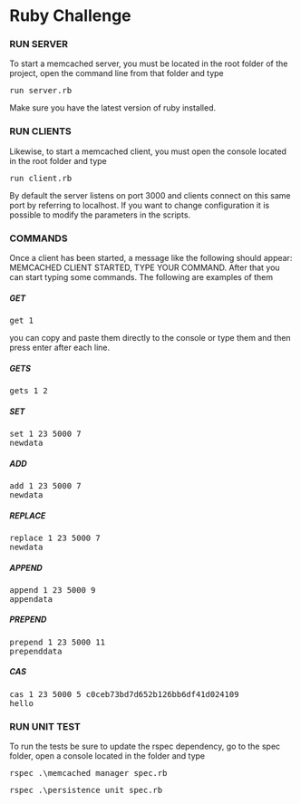 # Ruby Challenge

### RUN SERVER

To start a memcached server, you must be located in the root folder of the project, open the command line from that folder and type

<pre>
run_server.rb
</pre>

Make sure you have the latest version of ruby installed.

### RUN CLIENTS

Likewise, to start a memcached client, you must open the console located in the root folder and type

<pre>
run_client.rb
</pre>

By default the server listens on port 3000 and clients connect on this same port by referring to localhost. If you want to change configuration it is possible to modify the parameters in the scripts.

### COMMANDS

Once a client has been started, a message like the following should appear: MEMCACHED CLIENT STARTED, TYPE YOUR COMMAND. After that you can start typing some commands. The following are examples of them

##### GET

<pre>
get 1
</pre>

you can copy and paste them directly to the console or type them and then press enter after each line.

##### GETS

<pre>
gets 1 2
</pre>

##### SET

<pre>
set 1 23 5000 7
newdata
</pre>

##### ADD

<pre>
add 1 23 5000 7
newdata
</pre>

##### REPLACE

<pre>
replace 1 23 5000 7
newdata
</pre>

##### APPEND

<pre>
append 1 23 5000 9
appendata
</pre>

##### PREPEND

<pre>
prepend 1 23 5000 11
prependdata
</pre>

##### CAS

<pre>
cas 1 23 5000 5 c0ceb73bd7d652b126bb6df41d024109
hello
</pre>

### RUN UNIT TEST

To run the tests be sure to update the rspec dependency, go to the spec folder, open a console located in the folder and type

<pre>
rspec .\memcached_manager_spec.rb
</pre> 

<pre>
rspec .\persistence_unit_spec.rb
</pre> 
